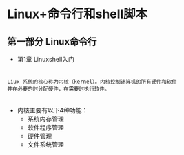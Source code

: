 # Linux+命令行和shell脚本

## 第一部分 Linux命令行
- 第1章 Linuxshell入门
###### 
    Liux 系统的核心称为内核（kernel）。内核控制计算机的所有硬件和软件
    并在必要的时分配硬件，在需要时执行软件。
###### 
   - 内核主要有以下4种功能：
      - 系统内存管理
      - 软件程序管理
      - 硬件管理
      - 文件系统管理